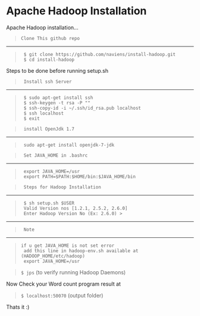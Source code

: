 Apache Hadoop Installation
==============

Apache Hadoop installation...


>``` Clone This github repo ```
---
>      $ git clone https://github.com/naviens/install-hadoop.git
>      $ cd install-hadoop

Steps to be done before running setup.sh

>``` Install ssh Server```
---
>      $ sudo apt-get install ssh
>      $ ssh-keygen -t rsa -P ""
>      $ ssh-copy-id -i ~/.ssh/id_rsa.pub localhost
>      $ ssh localhost
>      $ exit

>``` install OpenJdk 1.7```
---
>      sudo apt-get install openjdk-7-jdk


>``` Set JAVA_HOME in .bashrc```
---
>      export JAVA_HOME=/usr
>      export PATH=$PATH:$HOME/bin:$JAVA_HOME/bin

>``` Steps for Hadoop Installation```
---
>      $ sh setup.sh $USER
>      Valid Version nos [1.2.1, 2.5.2, 2.6.0]
>      Enter Hadoop Version No (Ex: 2.6.0) > 
---

>``` Note```
---
>     if u get JAVA_HOME is not set error
>      add this line in hadoop-env.sh available at (HADOOP_HOME/etc/hadoop)
>      export JAVA_HOME=/usr

>```$ jps``` (to verify running Hadoop Daemons)

Now Check your Word count program result at 

>```$ localhost:50070``` (output folder)

Thats it :)
